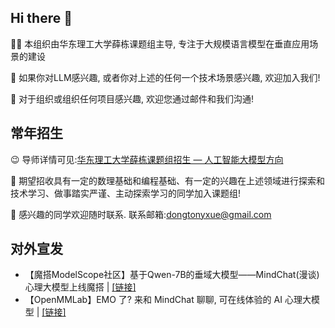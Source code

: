 ## Hi there 👋

🙋‍♀️ 本组织由华东理工大学薛栋课题组主导, 专注于大规模语言模型在垂直应用场景的建设  

🌈 如果你对LLM感兴趣, 或者你对上述的任何一个技术场景感兴趣, 欢迎加入我们!  

🧙 对于组织或组织任何项目感兴趣, 欢迎您通过邮件和我们沟通!   

## 常年招生

😉 导师详情可见:[华东理工大学薛栋课题组招生 — 人工智能大模型方向](https://mp.weixin.qq.com/s/zpusFkLLXfYxtDTjDwuZ1g)

👏 期望招收具有一定的数理基础和编程基础、有一定的兴趣在上述领域进行探索和技术学习、做事踏实严谨、主动探索学习的同学加入课题组!

🤝 感兴趣的同学欢迎随时联系. 联系邮箱:dongtonyxue@gmail.com

## 对外宣发

* 【魔搭ModelScope社区】基于Qwen-7B的垂域大模型——MindChat(漫谈)心理大模型上线魔搭 \| [\[链接\]](https://mp.weixin.qq.com/s/frJwp-kLuF_aT_vt8V6hJQ)
* 【OpenMMLab】EMO 了? 来和 MindChat 聊聊, 可在线体验的 AI 心理大模型 \| [\[链接\]](https://mp.weixin.qq.com/s/wOQP2A0nm0OGaiwzdJ9wPg)
